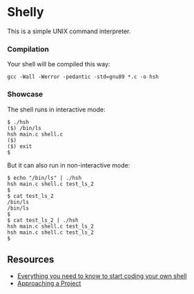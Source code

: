 # Shelly

This is a simple UNIX command interpreter.
### Compilation
Your shell will be compiled this way:

~~~~~
gcc -Wall -Werror -pedantic -std=gnu89 *.c -o hsh
~~~~~

### Showcase
The shell runs in interactive mode:

~~~~~
$ ./hsh
($) /bin/ls
hsh main.c shell.c
($)
($) exit
$
~~~~~

But it can also run in non-interactive mode:

~~~~~
$ echo "/bin/ls" | ./hsh
hsh main.c shell.c test_ls_2
$
$ cat test_ls_2
/bin/ls
/bin/ls
$
$ cat test_ls_2 | ./hsh
hsh main.c shell.c test_ls_2
hsh main.c shell.c test_ls_2
$
~~~~~

## Resources
* [Everything you need to know to start coding your own shell](https://alx-intranet.hbtn.io/concepts/64)
* [Approaching a Project](https://alx-intranet.hbtn.io/concepts/350)